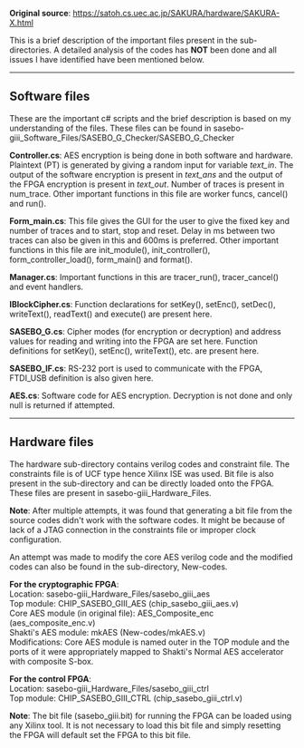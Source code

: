 **Original source**: https://satoh.cs.uec.ac.jp/SAKURA/hardware/SAKURA-X.html  

This is a brief description of the important files present in the sub-directories. A detailed analysis of the codes has **NOT** been done and all issues I have identified have been mentioned below.

-------------------------------------------------
## **Software files**
These are the important c# scripts and the brief description is based on my understanding of the files. These files can be found in sasebo-giii_Software_Files/SASEBO_G_Checker/SASEBO_G_Checker  

**Controller.cs**: AES encryption is being done in both software and hardware. Plaintext (PT) is generated by giving a random input for variable *text_in*. The output of the software encryption is present in *text_ans* and the output of the FPGA encryption is present in *text_out*. Number of traces is present in num_trace. Other important functions in this file are worker funcs, cancel() and run().

**Form_main.cs**: This file gives the GUI for the user to give the fixed key and number of traces and to start, stop and reset. Delay in ms between two traces can also be given in this and 600ms is preferred. Other important functions in this file are init_module(), init_controller(), form_controller_load(), form_main() and format().

**Manager.cs**: Important functions in this are tracer_run(), tracer_cancel() and event handlers.

**IBlockCipher.cs**: Function declarations for setKey(), setEnc(), setDec(), writeText(), readText() and execute() are present here.

**SASEBO_G.cs**: Cipher modes (for encryption or decryption) and address values for reading and writing into the FPGA are set here. Function definitions for setKey(), setEnc(), writeText(), etc. are present here.

**SASEBO_IF.cs**: RS-232 port is used to communicate with the FPGA, FTDI_USB definition is also given here.

**AES.cs**: Software code for AES encryption. Decryption is not done and only null is returned if attempted.

-------------------------------------------------

## **Hardware files**
The hardware sub-directory contains verilog codes and constraint file. The constraints file is of UCF type hence Xilinx ISE was used. Bit file is also present in the sub-directory and can be directly loaded onto the FPGA. These files are present in sasebo-giii_Hardware_Files.

**Note**: After multiple attempts, it was found that generating a bit file from the source codes didn't work with the software codes. It might be because of lack of a JTAG connection in the constraints file or improper clock configuration.  

An attempt was made to modify the core AES verilog code and the modified codes can also be found in the sub-directory, New-codes.

**For the cryptographic FPGA**:  
Location: sasebo-giii_Hardware_Files/sasebo_giii_aes  
Top module: CHIP_SASEBO_GIII_AES (chip_sasebo_giii_aes.v)  
Core AES module (in original file): AES_Composite_enc (aes_composite_enc.v)  
Shakti's AES module: mkAES (New-codes/mkAES.v)  
Modifications: Core AES module is named outer in the TOP module and the ports of it were appropriately mapped to Shakti's Normal AES accelerator with composite S-box.  

**For the control FPGA**:  
Location: sasebo-giii_Hardware_Files/sasebo_giii_ctrl  
Top module: CHIP_SASEBO_GIII_CTRL (chip_sasebo_giii_ctrl.v)

**Note**: The bit file (sasebo_giii.bit) for running the FPGA can be loaded using any Xilinx tool. It is not necessary to load this bit file and simply resetting the FPGA will default set the FPGA to this bit file.


